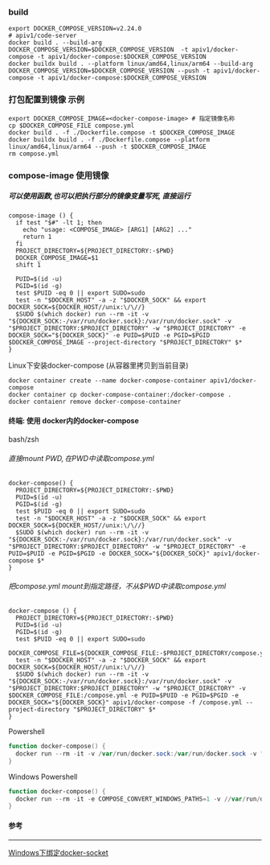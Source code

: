 ### build

```shell
export DOCKER_COMPOSE_VERSION=v2.24.0
# apiv1/code-server
docker build . --build-arg DOCKER_COMPOSE_VERSION=$DOCKER_COMPOSE_VERSION  -t apiv1/docker-compose -t apiv1/docker-compose:$DOCKER_COMPOSE_VERSION
docker buildx build . --platform linux/amd64,linux/arm64 --build-arg DOCKER_COMPOSE_VERSION=$DOCKER_COMPOSE_VERSION --push -t apiv1/docker-compose -t apiv1/docker-compose:$DOCKER_COMPOSE_VERSION
```

### 打包配置到镜像 示例

```shell
export DOCKER_COMPOSE_IMAGE=<docker-compose-image> # 指定镜像名称
cp $DOCKER_COMPOSE_FILE compose.yml
docker build . -f ./Dockerfile.compose -t $DOCKER_COMPOSE_IMAGE
docker buildx build . -f ./Dockerfile.compose --platform linux/amd64,linux/arm64 --push -t $DOCKER_COMPOSE_IMAGE
rm compose.yml
```

### compose-image 使用镜像

##### 可以使用函数,也可以把执行部分的镜像变量写死, 直接运行

```shell
compose-image () {
  if test "$#" -lt 1; then
    echo "usage: <COMPOSE_IMAGE> [ARG1] [ARG2] ..."
    return 1
  fi
  PROJECT_DIRECTORY=${PROJECT_DIRECTORY:-$PWD}
  DOCKER_COMPOSE_IMAGE=$1
  shift 1

  PUID=$(id -u)
  PGID=$(id -g)
  test $PUID -eq 0 || export SUDO=sudo
  test -n "$DOCKER_HOST" -a -z "$DOCKER_SOCK" && export DOCKER_SOCK=${DOCKER_HOST//unix:\/\//}
  $SUDO $(which docker) run --rm -it -v "${DOCKER_SOCK:-/var/run/docker.sock}:/var/run/docker.sock" -v "$PROJECT_DIRECTORY:$PROJECT_DIRECTORY" -w "$PROJECT_DIRECTORY" -e DOCKER_SOCK="${DOCKER_SOCK}" -e PUID=$PUID -e PGID=$PGID $DOCKER_COMPOSE_IMAGE --project-directory "$PROJECT_DIRECTORY" $*
}
```

Linux下安装docker-compose (从容器里拷贝到当前目录)

```shell
docker container create --name docker-compose-container apiv1/docker-compose
docker container cp docker-compose-container:/docker-compose .
docker contaienr remove docker-compose-container
```

#### 终端: 使用 docker内的docker-compose

bash/zsh

###### 直接mount $PWD, 在$PWD中读取compose.yml

```shell
docker-compose() {
  PROJECT_DIRECTORY=${PROJECT_DIRECTORY:-$PWD}
  PUID=$(id -u)
  PGID=$(id -g)
  test $PUID -eq 0 || export SUDO=sudo
  test -n "$DOCKER_HOST" -a -z "$DOCKER_SOCK" && export DOCKER_SOCK=${DOCKER_HOST//unix:\/\//}
  $SUDO $(which docker) run --rm -it -v "${DOCKER_SOCK:-/var/run/docker.sock}:/var/run/docker.sock" -v "$PROJECT_DIRECTORY:$PROJECT_DIRECTORY" -w "$PROJECT_DIRECTORY" -e PUID=$PUID -e PGID=$PGID -e DOCKER_SOCK="${DOCKER_SOCK}" apiv1/docker-compose $*
}
```

###### 把compose.yml mount到指定路径，不从$PWD中读取compose.yml

```shell
docker-compose () {
  PROJECT_DIRECTORY=${PROJECT_DIRECTORY:-$PWD}
  PUID=$(id -u)
  PGID=$(id -g)
  test $PUID -eq 0 || export SUDO=sudo
  DOCKER_COMPOSE_FILE=${DOCKER_COMPOSE_FILE:-$PROJECT_DIRECTORY/compose.yml}
  test -n "$DOCKER_HOST" -a -z "$DOCKER_SOCK" && export DOCKER_SOCK=${DOCKER_HOST//unix:\/\//}
  $SUDO $(which docker) run --rm -it -v "${DOCKER_SOCK:-/var/run/docker.sock}:/var/run/docker.sock" -v "$PROJECT_DIRECTORY:$PROJECT_DIRECTORY" -w "$PROJECT_DIRECTORY" -v $DOCKER_COMPOSE_FILE:/compose.yml -e PUID=$PUID -e PGID=$PGID -e DOCKER_SOCK="${DOCKER_SOCK}" apiv1/docker-compose -f /compose.yml --project-directory "$PROJECT_DIRECTORY" $*
}
```

Powershell

```powershell
function docker-compose() {
  docker run --rm -it -v /var/run/docker.sock:/var/run/docker.sock -v "${PWD}:${PWD}" -w "${PWD}" apiv1/docker-compose $args
}
```

Windows Powershell

```powershell
function docker-compose() {
  docker run --rm -it -e COMPOSE_CONVERT_WINDOWS_PATHS=1 -v //var/run/docker.sock:/var/run/docker.sock -v "${PWD}:/workspace" -w "/workspace" apiv1/docker-compose $args
}
```

#### 参考

------
[Windows下绑定docker-socket](https://stackoverflow.com/questions/36765138/bind-to-docker-socket-on-windows)
